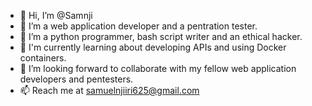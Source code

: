 - 👋 Hi, I’m @Samnji
- 👀 I’m a web application developer and a pentration tester.
- 💞️ I’m a python programmer, bash script writer and an ethical hacker.
- 💼 I'm currently learning about developing APIs and using Docker containers.
- 🌱 I’m looking forward to collaborate with my fellow web application developers and pentesters.
- 📫 Reach me at samuelnjiiri625@gmail.com

<!---
Samnji/Samnji is a ✨ special ✨ repository because its `README.md` (this file) appears on your GitHub profile.
You can click the Preview link to take a look at your changes.
--->
